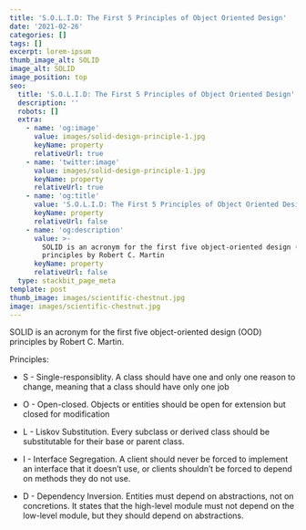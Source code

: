 ```yaml
---
title: 'S.O.L.I.D: The First 5 Principles of Object Oriented Design'
date: '2021-02-26'
categories: []
tags: []
excerpt: lorem-ipsum
thumb_image_alt: SOLID
image_alt: SOLID
image_position: top
seo:
  title: 'S.O.L.I.D: The First 5 Principles of Object Oriented Design'
  description: ''
  robots: []
  extra:
    - name: 'og:image'
      value: images/solid-design-principle-1.jpg
      keyName: property
      relativeUrl: true
    - name: 'twitter:image'
      value: images/solid-design-principle-1.jpg
      keyName: property
      relativeUrl: true
    - name: 'og:title'
      value: 'S.O.L.I.D: The First 5 Principles of Object Oriented Design'
      keyName: property
      relativeUrl: false
    - name: 'og:description'
      value: >-
        SOLID is an acronym for the first five object-oriented design (OOD)
        principles by Robert C. Martin
      keyName: property
      relativeUrl: false
  type: stackbit_page_meta
template: post
thumb_image: images/scientific-chestnut.jpg
image: images/scientific-chestnut.jpg
---
```

SOLID is an acronym for the first five object-oriented design (OOD) principles by Robert C. Martin.



Principles:

*   S - Single-responsiblity. A class should have one and only one reason to change, meaning that a class should have only one job

*   O - Open-closed. Objects or entities should be open for extension but closed for modification

*   L - Liskov Substitution. Every subclass or derived class should be substitutable for their base or parent class.

*   I - Interface Segregation. A client should never be forced to implement an interface that it doesn’t use, or clients shouldn’t be forced to depend on methods they do not use.

*   D - Dependency Inversion. Entities must depend on abstractions, not on concretions. It states that the high-level module must not depend on the low-level module, but they should depend on abstractions.

